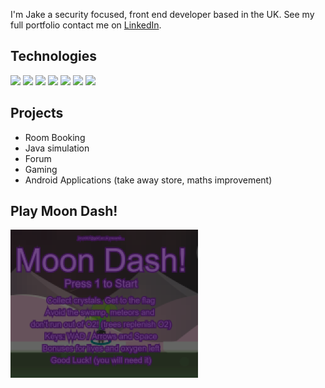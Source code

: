 

I'm Jake a security focused, front end developer based in the UK. See my full portfolio contact me on [LinkedIn][1].

## Technologies
![](https://img.shields.io/badge/Code-node.js-informational?style=flat&logo=javascript&logoColor=white&color=0d2afd)
![](https://img.shields.io/badge/Code-Python-informational?style=flat&logo=python&logoColor=white&color=0d2afd)
![](https://img.shields.io/badge/Code-Java-informational?style=flat&logo=java&logoColor=white&color=0d2afd)
![](https://img.shields.io/badge/%20Database-MSSQL-informational?style=flat&logo=mySQL&logoColor=white&color=0d2afd)
![](https://img.shields.io/badge/Code-Kotlin-informational?style=flat&logo=kotlin&logoColor=white&color=0d2afd)
![](https://img.shields.io/badge/Code-P5-informational?style=flat&logo=javascript&logoColor=white&color=0d2afd)
![](https://img.shields.io/badge/Infosec-OWASPZap-informational?style=flat&logo=zap&logoColor=white&color=0d2afd)


## Projects

- Room Booking 
- Java simulation
- Forum
- Gaming
- Android Applications (take away store, maths improvement)



<!--## GitHub Stats

<a href="https://github.com/jbrun001/jbrun001">
  <img align="center" src="https://github-readme-stats.vercel.app/api/top-langs/?username=jbrun001&hide=java,html,tex&title_color=ffffff&text_color=c9cacc&icon_color=2bbc8a&bg_color=1d1f21&langs_count=3" />
</a>
<a href="https://github.com/jbrun001/jbrun001">
  <img align="center" src="https://github-readme-stats.vercel.app/api?username=jbrun001&show_icons=true&line_height=27&count_private=true&title_color=ffffff&text_color=c9cacc&icon_color=2bbc8a&bg_color=1d1f21" alt="jbrun001's GitHub Stats" />
</a>
-->

## Play Moon Dash!
[![MoonDash](media/moondash.png "MoonDash")](https://doc.gold.ac.uk/~jbrun001/programming/week7/index.html)




<!-- social media accounts -->
[1]: https://www.linkedin.com/in/jbrun001/
[2]: https://doc.gold.ac.uk/~jbrun001/portfolio/


